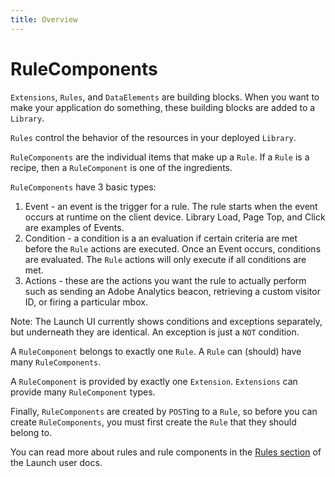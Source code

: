 ```yaml
---
title: Overview
---
```


# RuleComponents

`Extensions`, `Rules`, and `DataElements` are building blocks.  When you want to make your application do something, these building blocks are added to a `Library`.

`Rules` control the behavior of the resources in your deployed `Library`.

`RuleComponents` are the individual items that make up a `Rule`.  If a `Rule` is a recipe, then a `RuleComponent` is one of the ingredients.

`RuleComponents` have 3 basic types:

1. Event - an event is the trigger for a rule.  The rule starts when the event occurs at runtime on the client device.  Library Load, Page Top, and Click are examples of Events.
1. Condition - a condition is a an evaluation if certain criteria are met before the `Rule` actions are executed.  Once an Event occurs, conditions are evaluated.  The `Rule` actions will only execute if all conditions are met.  
1. Actions - these are the actions you want the rule to actually perform such as sending an Adobe Analytics beacon, retrieving a custom visitor ID, or firing a particular mbox.

Note: The Launch UI currently shows conditions and exceptions separately, but underneath they are identical.  An exception is just a `NOT` condition.

A `RuleComponent` belongs to exactly one `Rule`.  A `Rule` can (should) have many `RuleComponents`.

A `RuleComponent` is provided by exactly one `Extension`.  `Extensions` can provide many `RuleComponent` types.

Finally, `RuleComponents` are created by `POST`ing to a `Rule`, so before you can create `RuleComponents`, you must first create the `Rule` that they should belong to.

You can read more about rules and rule components in the [Rules section](https://docs.adobe.com/content/help/en/launch/using/reference/manage-resources/rules.html) of the Launch user docs.
